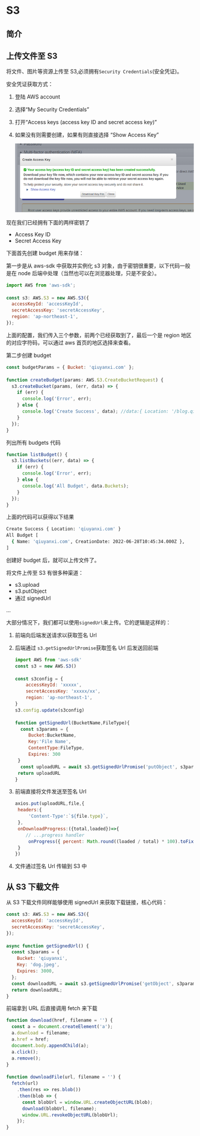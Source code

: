 # S3

## 简介

## 上传文件至 S3

将文件、图片等资源上传至 S3,必须拥有`Security Credentials`(安全凭证)。

安全凭证获取方式：

1. 登陆 AWS account

2. 选择“My Security Credentials”

3. 打开“Access keys (access key ID and secret access key)”

4. 如果没有则需要创建，如果有则直接选择 “Show Access Key”

   ![img](../assets/1*zxEtfeemR7Uu59KN0rkGhA.png)

现在我们已经拥有下面的两样密钥了

- Access Key ID
- Secret Access Key

下面首先创建 budget 用来存储：

第一步是从 aws-sdk 中获取并实例化 s3 对象，由于密钥很重要，以下代码一般是在 node 后端中处理（当然也可以在浏览器处理，只是不安全）。

```js
import AWS from 'aws-sdk';

const s3: AWS.S3 = new AWS.S3({
  accessKeyId: 'accessKeyId',
  secretAccessKey: 'secretAccessKey',
  region: 'ap-northeast-1',
});
```

上面的配置，我们传入三个参数，前两个已经获取到了，最后一个是 region 地区的对应字符码，可以通过 aws 首页的地区选择来查看。

第二步创建 budget

```js
const budgetParams = { Bucket: 'qiuyanxi.com' };

function createBudget(params: AWS.S3.CreateBucketRequest) {
  s3.createBucket(params, (err, data) => {
    if (err) {
      console.log('Error', err);
    } else {
      console.log('Create Success', data); //data:{ Location: '/blog.qiuyanxi.com' }
    }
  });
}
```

列出所有 budgets 代码

```js
function listBudget() {
  s3.listBuckets((err, data) => {
    if (err) {
      console.log('Error', err);
    } else {
      console.log('All Budget', data.Buckets);
    }
  });
}
```

上面的代码可以获得以下结果

```bash
Create Success { Location: 'qiuyanxi.com' }
All Budget [
  { Name: 'qiuyanxi.com', CreationDate: 2022-06-28T10:45:34.000Z },
]
```

创建好 budget 后，就可以上传文件了。

将文件上传至 S3 有很多种渠道：

- s3.upload
- s3.putObject
- 通过 signedUrl

...

大部分情况下，我们都可以使用`signedUrl`来上传。它的逻辑是这样的：

1. 前端向后端发送请求以获取签名 Url

2. 后端通过 `s3.getSignedUrlPromise`获取签名 Url 后发送回前端

   ```js
   import AWS from 'aws-sdk'
   const s3 = new AWS.S3()

   const s3config = {
       accessKeyId: 'xxxxx',
       secretAccessKey: 'xxxxx/xx',
       region: 'ap-northeast-1',
   }
   s3.config.update(s3config)

   function getSignedUrl(BucketName,FileType){
     const s3params = {
   		Bucket:BucketName,
   		Key:'File Name',
   		ContentType:FileType,
   		Expires: 300
   	}
     const uploadURL = await s3.getSignedUrlPromise('putObject', s3params)
   	return uploadURL
   }
   ```

3. 前端直接将文件发送至签名 Url

   ```js
   axios.put(uploadURL,file,{
   	headers:{
   		'Content-Type':`${file.type}`,
   	},
   	onDownloadProgress:({total,loaded})=>{
       // ...progress handler
   		onProgress({ percent: Math.round((loaded / total) * 100).toFixed(2) }
   	}
   })
   ```

4. 文件通过签名 Url 传输到 S3 中

## 从 S3 下载文件

从 S3 下载文件同样能够使用 signedUrl 来获取下载链接，核心代码：

```js
const s3: AWS.S3 = new AWS.S3({
  accessKeyId: 'accessKeyId',
  secretAccessKey: 'secretAccessKey',
});

async function getSignedUrl() {
  const s3params = {
    Bucket: 'qiuyanxi',
    Key: 'dog.jpeg',
    Expires: 3000,
  };
  const downloadURL = await s3.getSignedUrlPromise('getObject', s3params);
  return downloadURL;
}
```

前端拿到 URL 后直接调用 fetch 来下载

```js
function download(href, filename = '') {
  const a = document.createElement('a');
  a.download = filename;
  a.href = href;
  document.body.appendChild(a);
  a.click();
  a.remove();
}

function downloadFile(url, filename = '') {
  fetch(url)
    .then(res => res.blob())
    .then(blob => {
      const blobUrl = window.URL.createObjectURL(blob);
      download(blobUrl, filename);
      window.URL.revokeObjectURL(blobUrl);
    });
}
```
